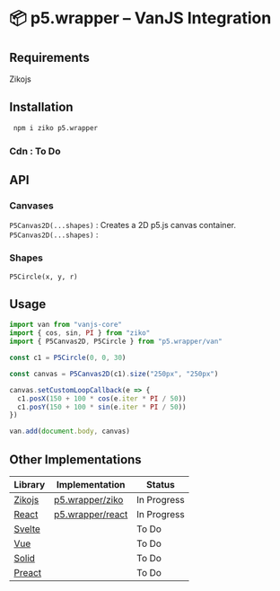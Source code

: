 # 📦 p5.wrapper – VanJS Integration

## Requirements 
 Zikojs 


## Installation 

```bash
 npm i ziko p5.wrapper
```

### Cdn : To Do

## API 
### Canvases
 `P5Canvas2D(...shapes)` : Creates a 2D p5.js canvas container.
 `P5Canvas2D(...shapes)` : 
### Shapes 
 `P5Circle(x, y, r)`
## Usage 

```js
import van from "vanjs-core"
import { cos, sin, PI } from "ziko"
import { P5Canvas2D, P5Circle } from "p5.wrapper/van"

const c1 = P5Circle(0, 0, 30)

const canvas = P5Canvas2D(c1).size("250px", "250px")

canvas.setCustomLoopCallback(e => {
  c1.posX(150 + 100 * cos(e.iter * PI / 50))
  c1.posY(150 + 100 * sin(e.iter * PI / 50))
})

van.add(document.body, canvas)

```

## Other Implementations
|Library|Implementation|Status|
|-|-|-|
|[Zikojs]()|[p5.wrapper/ziko](../ziko/readme.md)| In Progress
|[React]()|[p5.wrapper/react](../react/readme.md)| In Progress
|[Svelte]()|| To Do 
|[Vue]()|| To Do
|[Solid]()|| To Do 
|[Preact]()|| To Do 
